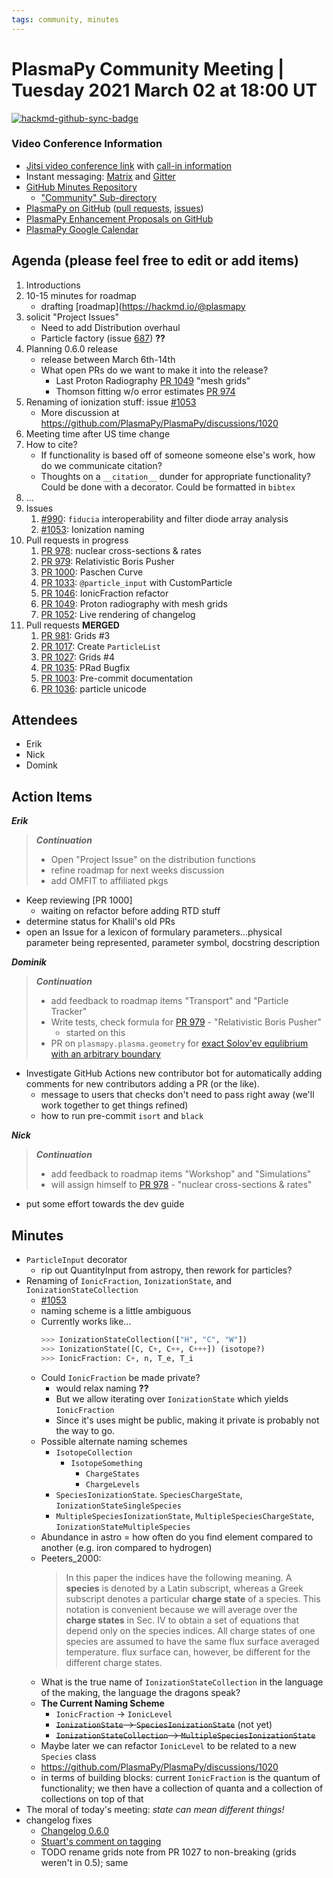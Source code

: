 ```yaml
---
tags: community, minutes
---
```


# PlasmaPy Community Meeting | Tuesday 2021 March 02 at 18:00 UT

[![hackmd-github-sync-badge](https://hackmd.io/pq4T-t3jQR2zsoOsB179tg/badge)](https://hackmd.io/pq4T-t3jQR2zsoOsB179tg)


### Video Conference Information
* [Jitsi video conference link](https://meet.jit.si/plasmapy) with [call-in information](https://meet.jit.si/static/dialInInfo.html?room=plasmapy) 
* Instant messaging: [Matrix](https://app.element.io/#/room/#plasmapy:openastronomy.org) and [Gitter](https://gitter.im/PlasmaPy/Lobby)
* [GitHub Minutes Repository](https://github.com/PlasmaPy/plasmapy-project/tree/master/minutes)
    * ["Community" Sub-directory](https://github.com/PlasmaPy/plasmapy-project/tree/master/minutes/_community)
* [PlasmaPy on GitHub](https://github.com/PlasmaPy/plasmapy) ([pull requests](https://github.com/PlasmaPy/plasmapy/pulls), [issues](https://github.com/PlasmaPy/plasmapy/issues))
* [PlasmaPy Enhancement Proposals on GitHub](https://github.com/PlasmaPy/PlasmaPy-PLEPs) 
* [PlasmaPy Google Calendar](https://calendar.google.com/calendar?cid=bzVsb3ZkcW0zaWxsam00ZTlrMDd2cmw5bWdAZ3JvdXAuY2FsZW5kYXIuZ29vZ2xlLmNvbQ)

## Agenda (please feel free to edit or add items)

1. Introductions
2. 10-15 minutes for roadmap
    * drafting [roadmap](https://hackmd.io/@plasmapy
3. solicit "Project Issues"
    * Need to add Distribution overhaul
    * Particle factory (issue [687](https://github.com/PlasmaPy/PlasmaPy/issues/687)) **??**
4. Planning 0.6.0 release
    * release between March 6th-14th
    * What open PRs do we want to make it into the release?
        * Last Proton Radiography [PR 1049](https://github.com/PlasmaPy/PlasmaPy/pull/1049) "mesh grids"
        * Thomson fitting w/o error estimates [PR 974](https://github.com/PlasmaPy/PlasmaPy/pull/974)
5. Renaming of ionization stuff: issue [#1053](https://github.com/PlasmaPy/PlasmaPy/issues/1053)
    * More discussion at https://github.com/PlasmaPy/PlasmaPy/discussions/1020
7. Meeting time after US time change
8. How to cite?
    * If functionality is based off of someone someone else's work, how do we communicate citation?
    * Thoughts on a `__citation__` dunder for appropriate functionality? Could be done with a decorator. Could be formatted in `bibtex`
9. ...
10. Issues
    1. [#990](https://github.com/PlasmaPy/PlasmaPy/issues/990): `fiducia` interoperability and filter diode array analysis
    2. [#1053](https://github.com/PlasmaPy/PlasmaPy/issues/1053): Ionization naming
11. Pull requests in progress 
    1. [PR 978](https://github.com/PlasmaPy/PlasmaPy/pull/978): nuclear cross-sections & rates
    2. [PR 979](https://github.com/PlasmaPy/PlasmaPy/pull/979): Relativistic Boris Pusher
    3. [PR 1000](https://github.com/PlasmaPy/PlasmaPy/pull/1000): Paschen Curve
    4. [PR 1033](https://github.com/PlasmaPy/PlasmaPy/pull/1033): `@particle_input` with CustomParticle
    5. [PR 1046](https://github.com/PlasmaPy/PlasmaPy/pull/1046): IonicFraction refactor
    6. [PR 1049](https://github.com/PlasmaPy/PlasmaPy/pull/1049): Proton radiography with mesh grids
    7. [PR 1052](https://github.com/PlasmaPy/PlasmaPy/pull/1052): Live rendering of changelog 
12. Pull requests **MERGED**
    1. [PR 981](https://github.com/PlasmaPy/PlasmaPy/pull/981): Grids #3
    2. [PR 1017](https://github.com/PlasmaPy/PlasmaPy/pull/1017): Create `ParticleList`
    3. [PR 1027](https://github.com/PlasmaPy/PlasmaPy/pull/1027): Grids #4
    4. [PR 1035](https://github.com/PlasmaPy/PlasmaPy/pull/1035): PRad Bugfix
    5. [PR 1003](https://github.com/PlasmaPy/PlasmaPy/pull/1003): Pre-commit documentation
    6. [PR 1036](https://github.com/PlasmaPy/PlasmaPy/pull/1036): particle unicode
    
## Attendees

* Erik
* Nick
* Domink

## Action Items

***Erik***
> ***Continuation***
> * Open "Project Issue" on the distribution functions
> * refine roadmap for next weeks discussion
> * add OMFIT to affiliated pkgs
* Keep reviewing [PR 1000]
    * waiting on refactor before adding RTD stuff
* determine status for Khalil's old PRs
* open an Issue for a lexicon of formulary parameters...physical parameter being represented, parameter symbol, docstring description

***Dominik***
> ***Continuation***
> * add feedback to roadmap items "Transport" and "Particle Tracker"
> * Write tests, check formula for [PR 979](https://github.com/PlasmaPy/PlasmaPy/pull/979) - "Relativistic Boris Pusher"
>    * started on this
> * PR on `plasmapy.plasma.geometry` for [exact Solov'ev equlibrium with an arbitrary boundary](https://arxiv.org/pdf/1908.04449.pdf)
* Investigate GitHub Actions new contributor bot for automatically adding comments for new contributors adding a PR (or the like).
    * message to users that checks don't need to pass right away (we'll work together to get things refined)
    * how to run pre-commit `isort` and `black`

***Nick***
> ***Continuation***
> * add feedback to roadmap items "Workshop" and "Simulations"
> * will assign himself to [PR 978](https://github.com/PlasmaPy/PlasmaPy/pull/978) - "nuclear cross-sections & rates"
* put some effort towards the dev guide

## Minutes

* `ParticleInput` decorator
    * rip out QuantityInput from astropy, then rework for particles?
* Renaming of `IonicFraction`, `IonizationState`, and `IonizationStateCollection`
    * [#1053](https://github.com/PlasmaPy/PlasmaPy/issues/1053)
    * naming scheme is a little ambiguous
    * Currently works like...
        ```python
        >>> IonizationStateCollection(["H", "C", "W"])
        >>> IonizationState([C, C+, C++, C+++]) (isotope?)
        >>> IonicFraction: C+, n, T_e, T_i
        ```
    * Could `IonicFraction` be made private?
        * would relax naming **??**
        * But we allow iterating over `IonizationState` which yields `IonicFraction`
        * Since it's uses might be public, making it private is probably not the way to go.
    * Possible alternate naming schemes
        * `IsotopeCollection`
            * `IsotopeSomething`
                * `ChargeStates`
                * `ChargeLevels`
        * `SpeciesIonizationState`. `SpeciesChargeState`, `IonizationStateSingleSpecies`
        * `MultipleSpeciesIonizationState`, `MultipleSpeciesChargeState`, `IonizationStateMultipleSpecies`
    * Abundance in astro = how often do you find element compared to another (e.g. iron compared to hydrogen)
    * Peeters_2000:
        > In this paper the indices have the following meaning. A **species** is denoted by a Latin subscript, whereas a Greek subscript denotes a particular **charge state** of a species. This notation is convenient because we will average over the **charge states** in Sec. IV to obtain a set of equations that depend only on the species indices. All charge states of one species are assumed to have the same flux surface averaged temperature. flux surface can, however, be different for the different charge states. 
    * What is the true name of `IonizationStateCollection` in the language of the making, the language the dragons speak?
    * **The Current Naming Scheme**
        * `IonicFraction` -> `IonicLevel` 
        * ~~`IonizationState` -> `SpeciesIonizationState`~~ (not yet)
        * ~~`IonizationStateCollection` -> `MultipleSpeciesIonizationState`~~
    * Maybe later we can refactor `IonicLevel` to be related to a new `Species` class
    * https://github.com/PlasmaPy/PlasmaPy/discussions/1020
    * in terms of building blocks: current `IonicFraction` is the quantum of functionality; we then have a collection of quanta and a collection of collections on top of that
* The moral of today's meeting: *state can mean different things!*
* changelog fixes
    * [Changelog 0.6.0](https://plasmapy--1052.org.readthedocs.build/en/1052/whatsnew/0.6.0.html)
    * [Stuart's comment on tagging](https://github.com/PlasmaPy/PlasmaPy/pull/1052#discussion_r585472920)
    * TODO rename grids note from PR 1027 to non-breaking (grids weren't in 0.5); same 